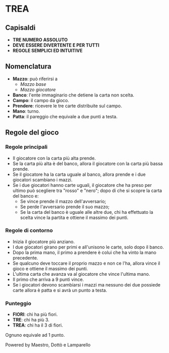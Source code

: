 # **TREA**

## **Capisaldi**
- **TRE NUMERO ASSOLUTO**
- **DEVE ESSERE DIVERTENTE E PER TUTTI**
- **REGOLE SEMPLICI ED INTUITIVE**

## **Nomenclatura**
- **Mazzo**: può riferirsi a
  - *Mazzo base*
  - *Mazzo giocatore*
- **Banco**: l'ente immaginario che detiene la carta non scelta.
- **Campo**: il campo da gioco.
- **Prendere**: ricevere le tre carte distribuite sul campo.
- **Mano**: turno.
- **Patta**: il pareggio che equivale a due punti a testa.

## **Regole del gioco**
### **Regole principali**
- Il giocatore con la carta più alta prende.
- Se la carta più alta è del banco, allora il giocatore con la carta più bassa prende.
- Se il giocatore ha la carta uguale al banco, allora prende e i due giocatori scambiano i mazzi.
- Se i due giocatori hanno carte uguali, il giocatore che ha preso per ultimo può scegliere tra "rosso" e "nero"; dopo di che si scopre la carta del banco e:
  - Se vince prende il mazzo dell'avversario;
  - Se perde l'avversario prende il suo mazzo;
  - Se la carta del banco è uguale alle altre due, chi ha effettuato la scelta vince la partita e ottiene il massimo dei punti.

### **Regole di contorno**
- Inizia il giocatore più anziano.
- I due giocatori girano per primi e all'unisono le carte, solo dopo il banco.
- Dopo la prima mano, il primo a prendere è colui che ha vinto la mano precedente.
- Se qualcuno deve toccare il proprio mazzo e non ce l'ha, allora vince il gioco e ottiene il massimo dei punti.
- L'ultima carta che avanza va al giocatore che vince l'ultima mano.
- Il primo che arriva a 9 punti vince.
- Se i giocatori devono scambiarsi i mazzi ma nessuno dei due possiede carte allora è patta e si avrà un punto a testa.


### **Punteggio**
- **FIORI**: chi ha più fiori.
- **TRE**: chi ha più 3.
- **TREA**: chi ha il 3 di fiori.
  
Ognuno equivale ad 1 punto.

Powered by Maestro, Dottò e Lamparello
